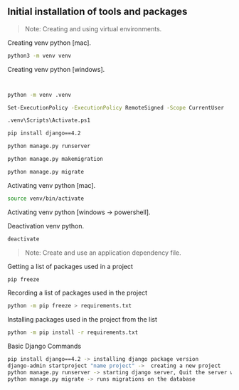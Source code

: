 ## Initial installation of tools and packages

> Note: Creating and using virtual environments.

Сreating venv python [mac].

```sh
python3 -m venv venv
```

Сreating venv python [windows].

```sh


python -m venv .venv

Set-ExecutionPolicy -ExecutionPolicy RemoteSigned -Scope CurrentUser

.venv\Scripts\Activate.ps1

pip install django==4.2

python manage.py runserver

python manage.py makemigration

python manage.py migrate
```

Activating venv python [mac].

```sh
source venv/bin/activate 
```
Activating venv python [windows -> powershell].


Deactivation venv python.

```sh
deactivate
```

> Note: Create and use an application dependency file.

Getting a list of packages used in a project

```sh
pip freeze
```

Recording a list of packages used in the project
```sh
python -m pip freeze > requirements.txt
```

Installing packages used in the project from the list
```sh
python -m pip install -r requirements.txt
```
Basic Django Commands
```sh
pip install django==4.2 -> installing django package version
django-admin startproject "name project" ->  creating a new project
python manage.py runserver -> starting django server, Quit the server with CTRL-BREAK
python manage.py migrate -> runs migrations on the database
```